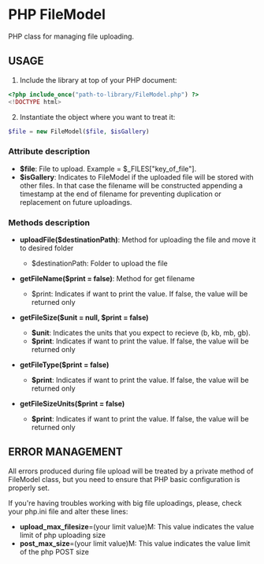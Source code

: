 # PHP FileModel
PHP class for managing file uploading.

## USAGE

1) Include the library at top of your PHP document:

```php
<?php include_once("path-to-library/FileModel.php") ?>
<!DOCTYPE html>
```

2) Instantiate the object where you want to treat it:

```php
$file = new FileModel($file, $isGallery)
```

### Attribute description
- **$file**: File to upload. Example = $_FILES["key_of_file"].
- **$isGallery**: Indicates to FileModel if the uploaded file will be stored with other files. In that case the filename will be constructed appending a timestamp at the end of filename for preventing duplication or replacement on future uploadings.

### Methods description
- **uploadFile($destinationPath)**: Method for uploading the file and move it to desired folder
  - $destinationPath: Folder to upload the file

- **getFileName($print = false)**: Method for get filename
  - $print: Indicates if want to print the value. If false, the value will be returned only

- **getFileSize($unit = null, $print = false)**
  - **$unit**: Indicates the units that you expect to recieve (b, kb, mb, gb).
  - **$print**: Indicates if want to print the value. If false, the value will be returned only

- **getFileType($print = false)**
  - **$print**: Indicates if want to print the value. If false, the value will be returned only

- **getFileSizeUnits($print = false)**
  - **$print**: Indicates if want to print the value. If false, the value will be returned only


## ERROR MANAGEMENT
All errors produced during file upload will be treated by a private method of FileModel class, but you need to ensure that PHP basic configuration is properly set.

If you're having troubles working with big file uploadings, please, check your php.ini file and alter these lines:

  - **upload_max_filesize**=(your limit value)M: This value indicates the value limit of php uploading size
  - **post_max_size**=(your limit value)M: This value indicates the value limit of the php POST size
